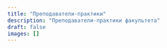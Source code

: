 ```yaml
---
title: "Преподаватели-практики"
description: "Преподаватели-практики факультета"
draft: false
images: []
---
```

